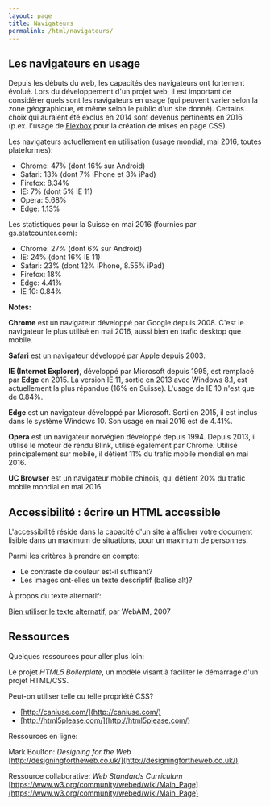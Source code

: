 ```yaml
---
layout: page
title: Navigateurs
permalink: /html/navigateurs/
---
```

## Les navigateurs en usage

Depuis les débuts du web, les capacités des navigateurs ont fortement évolué. Lors du développement d'un projet web, il est important de considérer quels sont les navigateurs en usage (qui peuvent varier selon la zone géographique, et même selon le public d'un site donné). Certains choix qui auraient été exclus en 2014 sont devenus pertinents en 2016 (p.ex. l'usage de [Flexbox](/cours-web/css/layout#une-nouvelle-approche-flexbox) pour la création de mises en page CSS).

Les navigateurs actuellement en utilisation (usage mondial, mai 2016, toutes plateformes):

* Chrome: 47% (dont 16% sur Android)
* Safari: 13% (dont 7% iPhone et 3% iPad)
* Firefox: 8.34%
* IE: 7% (dont 5% IE 11)
* Opera: 5.68%
* Edge: 1.13%

Les statistiques pour la Suisse en mai 2016 (fournies par gs.statcounter.com):

* Chrome: 27% (dont 6% sur Android)
* IE: 24% (dont 16% IE 11)
* Safari: 23% (dont 12% iPhone, 8.55% iPad)
* Firefox: 18%
* Edge: 4.41%
* IE 10: 0.84%

**Notes:** 

**Chrome** est un navigateur développé par Google depuis 2008. C'est le navigateur le plus utilisé en mai 2016, aussi bien en trafic desktop que mobile.

**Safari** est un navigateur développé par Apple depuis 2003.

**IE (Internet Explorer)**, développé par Microsoft depuis 1995, est remplacé par **Edge** en 2015. La version IE 11, sortie en 2013 avec Windows 8.1, est actuellement la plus répandue (16% en Suisse). L'usage de IE 10 n'est que de 0.84%.

**Edge** est un navigateur développé par Microsoft. Sorti en 2015, il est inclus dans le système Windows 10. Son usage en mai 2016 est de 4.41%.

**Opera** est un navigateur norvégien développé depuis 1994. Depuis 2013, il utilise le moteur de rendu Blink, utilisé également par Chrome. Utilisé principalement sur mobile, il détient 11% du trafic mobile mondial en mai 2016.

**UC Browser** est un navigateur mobile chinois, qui détient 20% du trafic mobile mondial en mai 2016.

Accessibilité : écrire un HTML accessible
-------

L'accessibilité réside dans la capacité d'un site à afficher votre document lisible dans un maximum de situations, pour un maximum de personnes.

Parmi les critères à prendre en compte:
- Le contraste de couleur est-il suffisant?
- Les images ont-elles un texte descriptif (balise alt)?

À propos du texte alternatif:

[Bien utiliser le texte alternatif](http://www.pompage.net/traduction/Bien-utiliser-le-texte-alternatif), par WebAIM, 2007

Ressources
-------

Quelques ressources pour aller plus loin:

Le projet *HTML5 Boilerplate*, un modèle visant à faciliter le démarrage d'un projet HTML/CSS. 

Peut-on utiliser telle ou telle propriété CSS?

* [http://caniuse.com/](http://caniuse.com/)
* [http://html5please.com/](http://html5please.com/)

Ressources en ligne:

Mark Boulton: *Designing for the Web*   
[http://designingfortheweb.co.uk/](http://designingfortheweb.co.uk/)

Ressource collaborative: *Web Standards Curriculum*   
[https://www.w3.org/community/webed/wiki/Main_Page](https://www.w3.org/community/webed/wiki/Main_Page)


